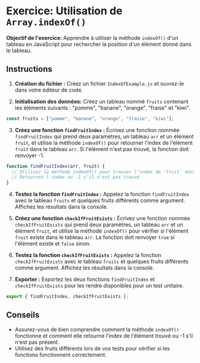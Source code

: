 # Exercice: Utilisation de `Array.indexOf()`

**Objectif de l'exercice:** Apprendre à utiliser la méthode `indexOf()` d'un tableau en JavaScript pour rechercher la position d'un élément donné dans le tableau.

## Instructions

1. **Création du fichier :** Créez un fichier `IndexOfExample.js` et ouvrez-le dans votre éditeur de code.

2. **Initialisation des données:** Créez un tableau nommé `fruits` contenant les éléments suivants : "pomme", "banane", "orange", "fraise" et "kiwi".

```js
const fruits = ["pomme", "banane", "orange", "fraise", "kiwi"];
```

3. **Créez une fonction `findFruitIndex` :** Écrivez une fonction nommée `findFruitIndex` qui prend deux paramètres, un tableau `arr` et un élément `fruit`, et utilise la méthode `indexOf()` pour retourner l'index de l'élément `fruit` dans le tableau `arr`. Si l'élément n'est pas trouvé, la fonction doit renvoyer -1.

```js
function findFruitIndex(arr, fruit) {
  // Utilisez la méthode indexOf() pour trouver l'index de 'fruit' dans 'arr'
  // Retournez l'index ou -1 s'il n'est pas trouvé
}
```

4. **Testez la fonction `findFruitIndex` :** Appelez la fonction `findFruitIndex` avec le tableau `fruits` et quelques fruits différents comme argument. Affichez les résultats dans la console.

5. **Créez une fonction `checkIfFruitExists` :** Écrivez une fonction nommée `checkIfFruitExists` qui prend deux paramètres, un tableau `arr` et un élément `fruit`, et utilise la méthode `indexOf()` pour vérifier si l'élément `fruit` existe dans le tableau `arr`. La fonction doit renvoyer `true` si l'élément existe et `false` sinon.

6. **Testez la fonction `checkIfFruitExists` :** Appelez la fonction `checkIfFruitExists` avec le tableau `fruits` et quelques fruits différents comme argument. Affichez les résultats dans la console.

7. **Exporter :** Exportez les deux fonctions `findFruitIndex` et `checkIfFruitExists` pour les rendre disponibles pour un test unitaire.

```js
export { findFruitIndex, checkIfFruitExists };
```

## Conseils

- Assurez-vous de bien comprendre comment la méthode `indexOf()` fonctionne et comment elle retourne l'index de l'élément trouvé ou -1 s'il n'est pas présent.
- Utilisez des fruits différents lors de vos tests pour vérifier si les fonctions fonctionnent correctement.
